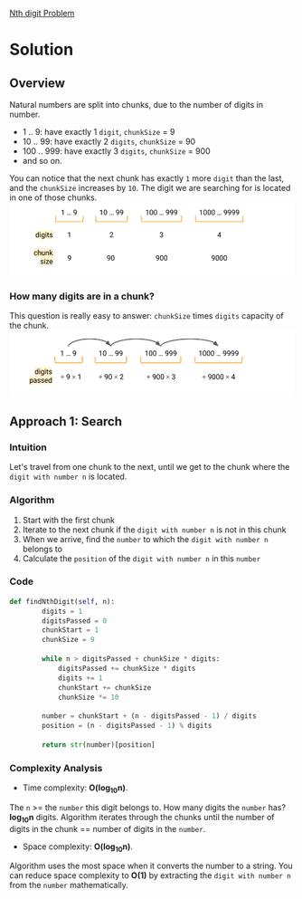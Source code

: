 [Nth digit Problem](https://leetcode.com/problems/nth-digit/)
# Solution
## Overview
Natural numbers are split into chunks, due to the number of digits in number.
- 1 .. 9: have exactly 1 `digit`, `chunkSize` = 9
- 10 .. 99: have exactly 2 `digits`, `chunkSize` = 90
- 100 .. 999: have exactly 3 `digits`, `chunkSize` = 900
- and so on.


You can notice that the next chunk has exactly `1` more `digit` than the last, and the `chunkSize` increases by `10`.
The digit we are searching for is located in one of those chunks.
![Numbers split into chunks](https://github.com/ava8katushka/leetcode/blob/main/digits_and_chunks.png)
### How many digits are in a chunk? 
This question is really easy to answer: `chunkSize` times `digits` capacity of the chunk.
![Digits passsed while travelling from chunk to chunk](https://github.com/ava8katushka/leetcode/blob/main/digits_passed.png)
## Approach 1: Search
### Intuition
Let's travel from one chunk to the next, until we get to the chunk where the `digit with number n` is located. 
### Algorithm
1. Start with the first chunk
2. Iterate to the next chunk if the `digit with number n` is not in this chunk
3. When we arrive, find the `number` to which the `digit with number n` belongs to
4. Calculate the `position` of the `digit with number n` in this `number`
### Code
```python
def findNthDigit(self, n):
        digits = 1
        digitsPassed = 0
        chunkStart = 1
        chunkSize = 9

        while n > digitsPassed + chunkSize * digits:
            digitsPassed += chunkSize * digits
            digits += 1
            chunkStart += chunkSize
            chunkSize *= 10

        number = chunkStart + (n - digitsPassed - 1) / digits
        position = (n - digitsPassed - 1) % digits
        
        return str(number)[position]
```
### Complexity Analysis
- Time complexity: **O(log<sub>10</sub>n)**.

The `n` >= the `number` this digit belongs to. How many digits the `number` has? **log<sub>10</sub>n** digits. Algorithm iterates through the chunks until the number of digits in the chunk == number of digits in the `number`.


- Space complexity: **O(log<sub>10</sub>n)**.

Algorithm uses the most space when it converts the number to a string. You can reduce space complexity to **O(1)** by extracting the `digit with number n` from the `number` mathematically. 
